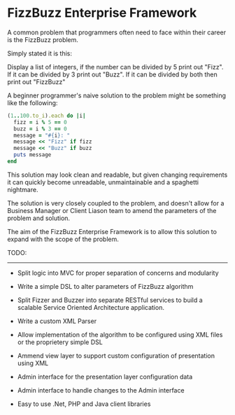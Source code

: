 FizzBuzz Enterprise Framework
=============================

A common problem that programmers often need to face within their career
is the FizzBuzz problem.

Simply stated it is this:

  Display a list of integers, if the number can be divided by 5 print out
  "Fizz". If it can be divided by 3 print out "Buzz". If it can be divided
  by both then print out "FizzBuzz"

A beginner programmer's naive solution to the problem might be something like
the following:

```ruby
(1..100.to_i).each do |i|
  fizz = i % 5 == 0
  buzz = i % 3 == 0
  message = "#{i}: "
  message << "Fizz" if fizz
  message << "Buzz" if buzz
  puts message
end
```

This solution may look clean and readable, but given changing requirements
it can quickly become unreadable, unmaintainable and a spaghetti
nightmare.

The solution is very closely coupled to the problem, and doesn't allow for
a Business Manager or Client Liason team to amend the parameters of the
problem and solution.

The aim of the FizzBuzz Enterprise Framework is to allow this solution to
expand with the scope of the problem.

TODO:
____
* Split logic into MVC for proper separation of concerns and modularity

* Write a simple DSL to alter parameters of FizzBuzz algorithm

* Split Fizzer and Buzzer into separate RESTful services to build a scalable
Service Oriented Architecture application.

* Write a custom XML Parser

* Allow implementation of the algorithm to be configured using XML files or the
proprietery simple DSL

* Ammend view layer to support custom configuration of presentation using XML

* Admin interface for the presentation layer configuration data

* Admin interface to handle changes to the Admin interface

* Easy to use .Net, PHP and Java client libraries
